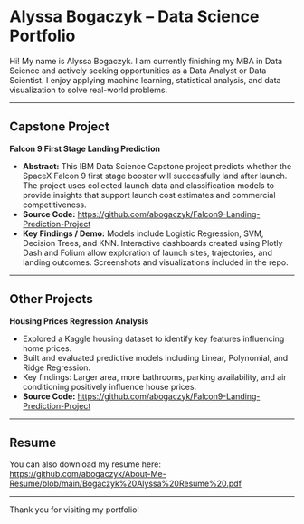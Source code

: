 # Alyssa Bogaczyk – Data Science Portfolio

Hi! My name is Alyssa Bogaczyk. I am currently finishing my MBA in Data Science and actively seeking opportunities as a Data Analyst or Data Scientist. I enjoy applying machine learning, statistical analysis, and data visualization to solve real-world problems.

---

## Capstone Project

**Falcon 9 First Stage Landing Prediction**  
- **Abstract:** This IBM Data Science Capstone project predicts whether the SpaceX Falcon 9 first stage booster will successfully land after launch. The project uses collected launch data and classification models to provide insights that support launch cost estimates and commercial competitiveness.  
- **Source Code:** https://github.com/abogaczyk/Falcon9-Landing-Prediction-Project 
- **Key Findings / Demo:** Models include Logistic Regression, SVM, Decision Trees, and KNN. Interactive dashboards created using Plotly Dash and Folium allow exploration of launch sites, trajectories, and landing outcomes. Screenshots and visualizations included in the repo.

---

## Other Projects

**Housing Prices Regression Analysis**  
- Explored a Kaggle housing dataset to identify key features influencing home prices.  
- Built and evaluated predictive models including Linear, Polynomial, and Ridge Regression.  
- Key findings: Larger area, more bathrooms, parking availability, and air conditioning positively influence house prices.  
- **Source Code:** https://github.com/abogaczyk/Falcon9-Landing-Prediction-Project 

---

## Resume

You can also download my resume here: https://github.com/abogaczyk/About-Me-Resume/blob/main/Bogaczyk%20Alyssa%20Resume%20.pdf

---

Thank you for visiting my portfolio!
